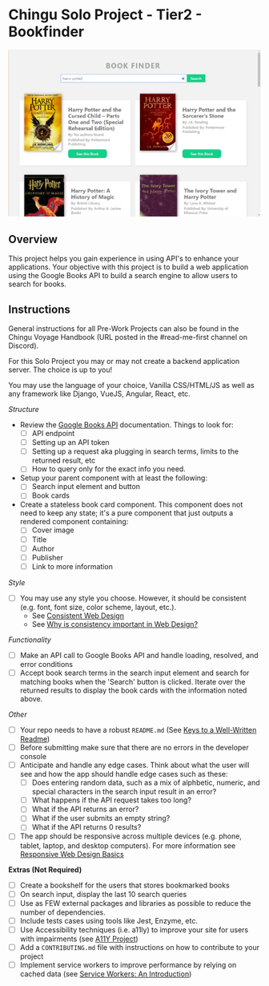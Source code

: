 # Chingu Solo Project - Tier2 - Bookfinder

![Tier2 Book Finder](./assets/book-finder-results.png)

## Overview

This project helps you gain experience in using API's to enhance your applications.
Your objective with this project is to build a web application using the
Google Books API to build a search engine to allow users to search for books.

## Instructions

General instructions for all Pre-Work Projects can also be found in the Chingu 
Voyage Handbook (URL posted in the #read-me-first channel on Discord).

For this Solo Project you may or may not create a backend application server. 
The choice is up to you!

You may use the language of your choice, Vanilla CSS/HTML/JS as well as any 
framework like Django, VueJS, Angular, React, etc.

*Structure*
- Review the [Google Books API](https://developers.google.com/books/) documentation. Things to look for:
  - [ ] API endpoint
  - [ ] Setting up an API token
  - [ ] Setting up a request aka plugging in search terms, limits to the returned result, etc
  - [ ] How to query only for the exact info you need.
- Setup your parent component with at least the following:
  - [ ] Search input element and button
  - [ ] Book cards
- Create a stateless book card component. This component does not need to keep 
any state; it's a pure component that just outputs a rendered component 
containing:
  - [ ] Cover image
  - [ ] Title
  - [ ] Author
  - [ ] Publisher
  - [ ] Link to more information

*Style*
- [ ] You may use any style you choose. However, it should be consistent (e.g.
font, font size, color scheme, layout, etc.).
  - See [Consistent Web Design](https://1stwebdesigner.com/consistent-web-design/)
  - See [Why is consistency important in Web Design?](https://laceytechsolutions.co.uk/blog/importance-of-consistency-in-web-design/)

*Functionality*
- [ ] Make an API call to Google Books API and handle loading, resolved, and 
error conditions
- [ ] Accept book search terms in the search input element and search for
matching books when the 'Search' button is clicked. Iterate over the returned 
results to display the book cards with the information noted above. 

*Other*
- [ ] Your repo needs to have a robust `README.md` (See [Keys to a Well-Written Readme](https://medium.com/chingu/keys-to-a-well-written-readme-55c53d34fe6d))
- [ ] Before submitting make sure that there are no errors in the developer console
- [ ] Anticipate and handle any edge cases. Think about what the user will see 
and how the app should handle edge cases such as these:
  - [ ] Does entering random data, such as a mix of alphbetic, numeric, and
  special characters in the search input result in an error?
  - [ ] What happens if the API request takes too long?
  - [ ] What if the API returns an error?
  - [ ] What if the user submits an empty string?
  - [ ] What if the API returns 0 results?
- [ ] The app should be responsive across multiple devices (e.g. phone, tablet, 
laptop, and desktop computers). For more information see 
[Responsive Web Design Basics](https://developers.google.com/web/fundamentals/design-and-ux/responsive/)

**Extras (Not Required)**
- [ ] Create a bookshelf for the users that stores bookmarked books 
- [ ] On search input, display the last 10 search queries
- [ ] Use as FEW external packages and libraries as possible to reduce the 
number of dependencies.
- [ ] Include tests cases using tools like Jest, Enzyme, etc.
- [ ] Use Accessibility techniques (i.e. a11ly) to improve your site for users 
with impairments (see [A11Y Project](https://a11yproject.com/))
- [ ] Add a `CONTRIBUTING.md` file with instructions on how to contribute to
your project
- [ ] Implement service workers to improve performance by relying on cached 
data (see [Service Workers: An Introduction](https://developers.google.com/web/fundamentals/primers/service-workers))

